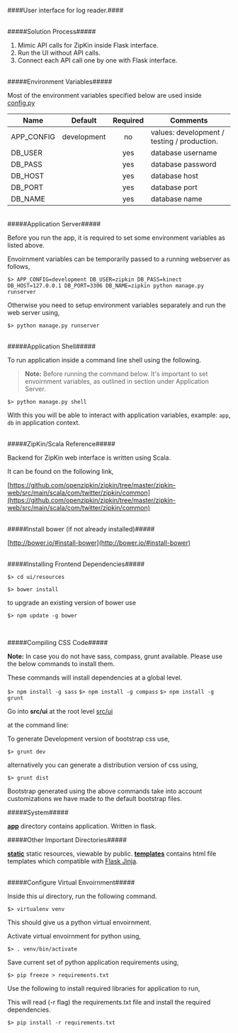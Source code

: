 ####User interface for log reader.####

<br />
#####Solution Process#####

1. Mimic API calls for ZipKin inside Flask interface.
2. Run the UI without API calls.
3. Connect each API call one by one with Flask interface.

<br />
#####Environment Variables#####

Most of the environment variables specified below are used inside [config.py](config.py)

|  Name 	|  Default 	|  Required 	|  Comments 	|
|---	|---	|:---:	|---	|
| APP_CONFIG  	|  development 	|  no 	|   values: development / testing / production. 	|
| DB_USER  	|   	|  yes 	|  database username 	|
| DB_PASS  	|   	|  yes 	|  database password 	|
| DB_HOST  	|   	|  yes 	|  database host 	|
| DB_PORT  	|   	|  yes 	|  database port 	|
| DB_NAME  	|   	|  yes 	|  database name 	|

<br />
#####Application Server#####

Before you run the app, it is required to set some environment variables as listed above.

Envoirnment variables can be temporarily passed to a running webserver as follows,

`$> APP_CONFIG=development DB_USER=zipkin DB_PASS=kinect DB_HOST=127.0.0.1 DB_PORT=3306 DB_NAME=zipkin python manage.py runserver`

Otherwise you need to setup environment variables separately and run the web server using,

`$> python manage.py runserver`

<br />
#####Application Shell#####

To run application inside a command line shell using the following.

> **Note:**
> Before running the command below. It's important to set envoirnment variables, as outlined in section under
> Application Server.

`$> python manage.py shell`

With this you will be able to interact with application variables, example: `app`, `db` in application context.

<br />
#####ZipKin/Scala Reference#####

Backend for ZipKin web interface is written using Scala.

It can be found on the following link,

[https://github.com/openzipkin/zipkin/tree/master/zipkin-web/src/main/scala/com/twitter/zipkin/common](https://github.com/openzipkin/zipkin/tree/master/zipkin-web/src/main/scala/com/twitter/zipkin/common)


<br />
#####Install bower (if not already installed)#####

[http://bower.io/#install-bower](http://bower.io/#install-bower)


<br />
#####Installing Frontend Dependencies#####

`$> cd ui/resources`

`$> bower install`

to upgrade an existing version of bower use

`$> npm update -g bower`

<br />

#####Compiling CSS Code#####

**Note:** In case you do not have sass, compass, grunt available. Please use the below commands to install them.

These commands will install dependencies at a global level.

`$> npm install -g sass`
`$> npm install -g compass`
`$> npm install -g grunt`



Go into **src/ui** at the root level [src/ui](../src/ui/)

at the command line:

To generate Development version of bootstrap css use,

`$> grunt dev`

alternatively you can generate a distribution version of css using,

`$> grunt dist`

Bootstrap generated using the above commands take into account customizations we have made to the default bootstrap files.

#####System#####

**[app](app/)** directory contains application. Written in flask.

#####Other Important Directories#####

**[static](app/static/)** static resources, viewable by public.
**[templates](app/templates/)** contains html file templates which compatible with [Flask Jinja](http://jinja.pocoo.org/).

<br />
#####Configure Virtual Envoirnment#####

Inside this *ui* directory, run the following command.

`$> virtualenv venv`

This should give us a python virtual envoirnment.

Activate virtual envoirnment for python using,

`$> . venv/bin/activate`

Save current set of python application requirements using,

`$> pip freeze > requirements.txt`

Use the following to install required libraries for application to run,

This will read (-r flag) the requirements.txt file and install the required dependencies.

`$> pip install -r requirements.txt`
